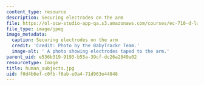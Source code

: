 ```yaml
---
content_type: resource
description: Securing electrodes on the arm
file: https://ol-ocw-studio-app-qa.s3.amazonaws.com/courses/ec-710-d-lab-medical-technologies-for-the-developing-world-spring-2010/f0d4b6efc0fbf6abe0a471d963e44848_human_subjects.jpg
file_type: image/jpeg
image_metadata:
  caption: Securing electrodes on the arm
  credit: 'Credit: Photo by the BabyTrackr Team.'
  image-alt: ' A photo showing electrodes taped to the arm.'
parent_uid: e536b319-9193-b55a-39cf-dc26a2849a02
resourcetype: Image
title: human_subjects.jpg
uid: f0d4b6ef-c0fb-f6ab-e0a4-71d963e44848
---
```

